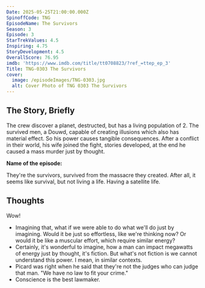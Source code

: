 ```yaml
---
Date: 2025-05-25T21:00:00.000Z
SpinoffCode: TNG
EpisodeName: The Survivors
Season: 3
Episode: 3
StarTrekValues: 4.5
Inspiring: 4.75
StoryDevelopment: 4.5
OverallScore: 76.95
imdb: 'https://www.imdb.com/title/tt0708823/?ref_=ttep_ep_3'
Title: TNG-0303 The Survivors
cover:
  image: /episodeImages/TNG-0303.jpg
  alt: Cover Photo of TNG 0303 The Survivors
---
```


## The Story, Briefly

The crew discover a planet, destructed, but has a living population of 2. The survived men, a Douwd, capable of creating illusions which also has material effect. So his power causes tangible consequences. After a conflict in their world, his wife joined the fight, stories developed, at the end he caused a mass murder just by thought.

**Name of the episode:**

They're the survivors, survived from the massacre they created. After all, it seems like survival, but not living a life. Having a satellite life.

## Thoughts

Wow!

* Imagining that, what if we were able to do what we'll do just by imagining. Would it be just so effortless, like we're thinking now? Or would it be like a muscular effort, which require similar energy?
* Certainly, it's wonderful to imagine, how a man can impact megawatts of energy just by thought, it's fiction. But what's not fiction is we cannot understand this power. I mean, in similar contexts.
* Picard was right when he said that they're not the judges who can judge that man. "We have no law to fit your crime."
* Conscience is the best lawmaker.
